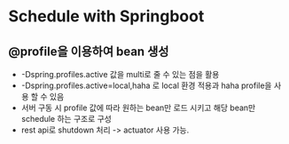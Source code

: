 # Schedule with Springboot

## @profile을 이용하여 bean 생성
- -Dspring.profiles.active 값을 multi로 줄 수 있는 점을 활용
- -Dspring.profiles.active=local,haha 로 local 환경 적용과 haha profile을 사용 할 수 있음
- 서버 구동 시 profile 값에 따라 원하는 bean만 로드 시키고 해당 bean만 schedule 하는 구조로 구성
- rest api로 shutdown 처리 -> actuator 사용 가능.